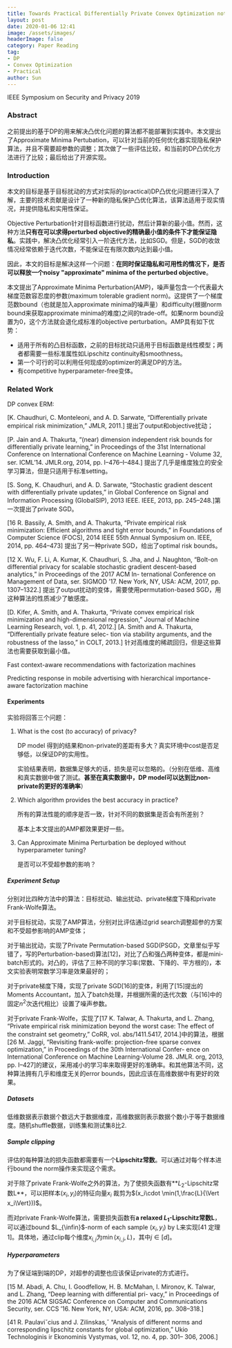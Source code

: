 ```yaml
---
title: Towards Practical Differentially Private Convex Optimization notes
layout: post
date: 2020-01-06 12:41
image: /assets/images/
headerImage: false
category: Paper Reading
tag:
- DP
- Convex Optimization
- Practical
author: Sun
---
```


IEEE Symposium on Security and Privacy 2019

### Abstract

之前提出的基于DP的用来解决凸优化问题的算法都不能部署到实践中。本文提出了Approximate Minima Pertubation，可以针对当前的任何优化器实现隐私保护算法，并且不需要超参数的调整；其次做了一些评估比较，和当前的DP凸优化方法进行了比较；最后给出了开源实现。

<!--more-->

### Introduction

本文的目标是基于目标扰动的方式对实际的(practical)DP凸优化问题进行深入了解，主要的技术贡献是设计了一种新的隐私保护凸优化算法，该算法适用于现实情况，并提供隐私和实用性保证。

Objective Perturbation针对目标函数进行扰动，然后计算新的最小值。然而，这种方法**只有在可以求得perturbed objective的精确最小值的条件下才能保证隐私**。实践中，解决凸优化经常引入一阶迭代方法，比如SGD。但是，SGD的收敛情况经常依赖于迭代次数，不能保证在有限次数内达到最小值。

因此，本文的目标是解决这样一个问题：**在同时保证隐私和可用性的情况下，是否可以释放一个noisy "approximate" minima of the  perturbed objective**。

本文提出了Approximate Minima Perturbation(AMP)，噪声量包含一个代表最大梯度范数容忍度的参数(maximum tolerable gradient norm)。这提供了一个梯度范数bound（也就是加入approximate minima的噪声量）和difficulty(根据norm bound来获取approximate minima的难度)之间的trade-off。如果norm bound设置为0，这个方法就会退化成标准的objective perturbation。AMP具有如下优势：

* 适用于所有的凸目标函数，之前的目标扰动只适用于目标函数是线性模型；两者都需要一些标准属性如Lipschitz continuity和smoothness。
* 第一个可行的可以利用任何现成的optimizer的满足DP的方法。
* 有competitive hyperparameter-free变体。

### Related Work

DP convex ERM:

[K. Chaudhuri, C. Monteleoni, and A. D. Sarwate, “Differentially private empirical risk minimization,” JMLR, 2011.] 提出了output和objective扰动；

[P. Jain and A. Thakurta, “(near) dimension independent risk bounds for differentially private learning,” in Proceedings of the 31st International Conference on International Conference on Machine Learning - Volume 32, ser. ICML’14. JMLR.org, 2014, pp. I–476–I–484.] 提出了几乎是维度独立的安全学习算法，但是只适用于标准setting。

[S. Song, K. Chaudhuri, and A. D. Sarwate, “Stochastic gradient descent with differentially private updates,” in Global Conference on Signal and Information Processing (GlobalSIP), 2013 IEEE. IEEE, 2013, pp. 245–248.]第一次提出了private SGD。

[16 R. Bassily, A. Smith, and A. Thakurta, “Private empirical risk minimization: Efficient algorithms and tight error bounds,” in Foundations of Computer Science (FOCS), 2014 IEEE 55th Annual Symposium on. IEEE, 2014, pp. 464–473] 提出了另一种private SGD，给出了optimal risk bounds。

[12 X. Wu, F. Li, A. Kumar, K. Chaudhuri, S. Jha, and J. Naughton, “Bolt-on differential privacy for scalable stochastic gradient descent-based analytics,” in Proceedings of the 2017 ACM In- ternational Conference on Management of Data, ser. SIGMOD ’17. New York, NY, USA: ACM, 2017, pp. 1307–1322.] 提出了output扰动的变体，需要使用permutation-based SGD，用这种算法的性质减少了敏感度。

[D. Kifer, A. Smith, and A. Thakurta, “Private convex empirical risk minimization and high-dimensional regression,” Journal of Machine Learning Research, vol. 1, p. 41, 2012.] [A. Smith and A. Thakurta, “Differentially private feature selec- tion via stability arguments, and the robustness of the lasso,” in COLT, 2013.] 针对高维度的稀疏回归，但是这些算法也需要获取到最小值。

Fast context-aware recommendations with factorization machines

Predicting response in mobile advertising with hierarchical importance-aware factorization machine









#### Experiments

实验将回答三个问题：

1. What is the cost (to accuracy) of privacy?

   DP model 得到的结果和non-private的差距有多大？真实环境中cost是否足够低，以保证DP的实用性。

   实验结果表明，数据集足够大的话，损失是可以忽略的。（分别在低维、高维和真实数据中做了测试。**甚至在真实数据中，DP model可以达到比non-private的更好的准确率**）

2. Which algorithm provides the best accuracy in practice?

   所有的算法性能的顺序是否一致，针对不同的数据集是否会有所差别？

   基本上本文提出的AMP都效果更好一些。

3. Can Approximate Minima Perturbation be deployed without hyperparameter tuning?

   是否可以不受超参数的影响？



##### Experiment Setup

分别对比四种方法中的算法：目标扰动、输出扰动、private梯度下降和private Frank-Wolfe算法。

对于目标扰动，实现了AMP算法，分别对比评估通过grid search调整超参的方案和不受超参影响的AMP变体；

对于输出扰动，实现了Private Permutation-based SGD(PSGD，文章里似乎写错了，写的Perturbation-based)算法[12]，对比了凸和强凸两种变体，都是mini-batch形式的。对凸的，评估了三种不同的学习率(常数、下降的、平方根的)，本文实验表明常数学习率是效果最好的；

对于private梯度下降，实现了private SGD[16]的变体，利用了[15]提出的Moments Accountant，加入了batch处理，并根据所需的迭代次数（与[16]中的固定$n^2$次迭代相比）设置了噪声参数。

对于private Frank-Wolfe，实现了[17 K. Talwar, A. Thakurta, and L. Zhang, “Private empirical risk minimization beyond the worst case: The effect of the constraint set geometry,” CoRR, vol. abs/1411.5417, 2014.]中的算法，根据[26 M. Jaggi, “Revisiting frank-wolfe: projection-free sparse convex optimization,” in Proceedings of the 30th International Confer- ence on International Conference on Machine Learning-Volume 28. JMLR. org, 2013, pp. I–427]的建议，采用减小的学习率来取得更好的准确率。和其他算法不同，这种算法拥有几乎和维度无关的error bounds，因此应该在高维数据中有更好的效果。

##### Datasets

低维数据表示数据个数远大于数据维度，高维数据则表示数据个数小于等于数据维度。随机shuffle数据，训练集和测试集8比2.

##### Sample clipping

评估的每种算法的损失函数都需要有一个**Lipschitz常数**。可以通过对每个样本进行bound the norm操作来实现这个需求。

对于除了private Frank-Wolfe之外的算法，为了使损失函数有**$L_2$-Lipschitz常数L**，可以把样本$(x_i,y_i)$的特征向量$x_i$ 裁剪为$(x_i\cdot \min(1,\frac{L}{\Vert x_i\Vert}))$。

而对private Frank-Wolfe算法，需要损失函数有**a relaxed $L_1$-Lipschitz常数L**，可以通过bound $L_{\infin}$-norm of each sample $(x_i,y_i)$ by L来实现[41 定理1]。具体地，通过clip每个维度$x_{i,j}$为$\min(x_{i,j}, L)$，其中$j\in [d]$。

##### Hyperparameters

为了保证端到端的DP，对超参的调整也应该保证private的方式进行。







[15 M. Abadi, A. Chu, I. Goodfellow, H. B. McMahan, I. Mironov, K. Talwar, and L. Zhang, “Deep learning with differential pri- vacy,” in Proceedings of the 2016 ACM SIGSAC Conference on Computer and Communications Security, ser. CCS ’16. New York, NY, USA: ACM, 2016, pp. 308–318.]

[41 R. Paulaviˇcius and J. Zilinskas,ˇ “Analysis of different norms and corresponding lipschitz constants for global optimization,” Ukio Technologinis ir Ekonominis Vystymas, vol. 12, no. 4, pp. 301– 306, 2006.]



